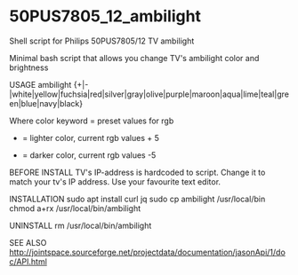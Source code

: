 # 50PUS7805_12_ambilight
Shell script for Philips 50PUS7805/12 TV ambilight

Minimal bash script that allows you change TV's ambilight color and brightness

USAGE
ambilight {+|-|white|yellow|fuchsia|red|silver|gray|olive|purple|maroon|aqua|lime|teal|green|blue|navy|black}

Where 
color keyword = preset values for rgb
+ = lighter color, current rgb values + 5
- = darker color, current rgb values -5

BEFORE INSTALL
TV's IP-address is hardcoded to script. Change it to match your tv's IP address. Use your favourite text editor.

INSTALLATION
sudo apt install curl jq
sudo cp ambilight /usr/local/bin
chmod a+rx /usr/local/bin/ambilight

UNINSTALL
rm /usr/local/bin/ambilight

SEE ALSO
http://jointspace.sourceforge.net/projectdata/documentation/jasonApi/1/doc/API.html

